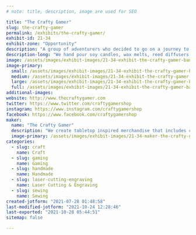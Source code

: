 ```yaml
---
# note: title, description, image are used for SEO

title: "The Crafty Gamer"
slug: the-crafty-gamer
permalink: /exhibits/the-crafty-gamer/
exhibit-id: 21-34
exhibit-zone: "Opportunity"
description: "A group of adventurers who decided to go on a journey to create tabletop inspired merchandise."
description-long: "We hand pour soy candles, wax melts, reed diffusers and room sprays that are meant to enhance immersion while enjoying tabletop games such as Dungeons & Dragons. Our group also creates laser engraved coasters and key chains, dice bags, d20 soaps and stickers."
image: /assets/images/exhibit-images/21-34-exhibit-the-crafty-gamer-banner-large.jpg
image-primary: 
  small: /assets/images/exhibit-images/21-34-exhibit-the-crafty-gamer-banner-small.jpg
  medium: /assets/images/exhibit-images/21-34-exhibit-the-crafty-gamer-banner-medium.jpg
  large: /assets/images/exhibit-images/21-34-exhibit-the-crafty-gamer-banner-large.jpg
  full: /assets/images/exhibit-images/21-34-exhibit-the-crafty-gamer-banner-full.jpg
additional-images: 
website: http://www.thecraftygamer.com
twitter: https://www.twitter.com/craftygamershop
instagram: https://www.instagram.com/craftygamershop
facebook: https://www.facebook.com/craftygamershop
maker: 
  name: "The Crafty Gamer"
  description: "We create tabletop inspired merchandise that includes candles, room sprays, redd diffusers, d20 shaped soap, laser engraved coasters, keychains and stickers. "
  image-primary: /assets/images/exhibit-images/21-34-maker-the-crafty-gamer-logo-2020-black-medium.png
categories: 
  - slug: craft
    name: Craft
  - slug: gaming
    name: Gaming
  - slug: handmade
    name: Handmade
  - slug: laser-cutting-engraving
    name: Laser Cutting & Engraving
  - slug: sewing
    name: Sewing
created-jotform: "2021-07-28 01:48:58"
last-modified-jotform: "2021-10-24 12:28:46"
last-exported: "2021-10-28 05:44:51"
sitemap: false

---
```

